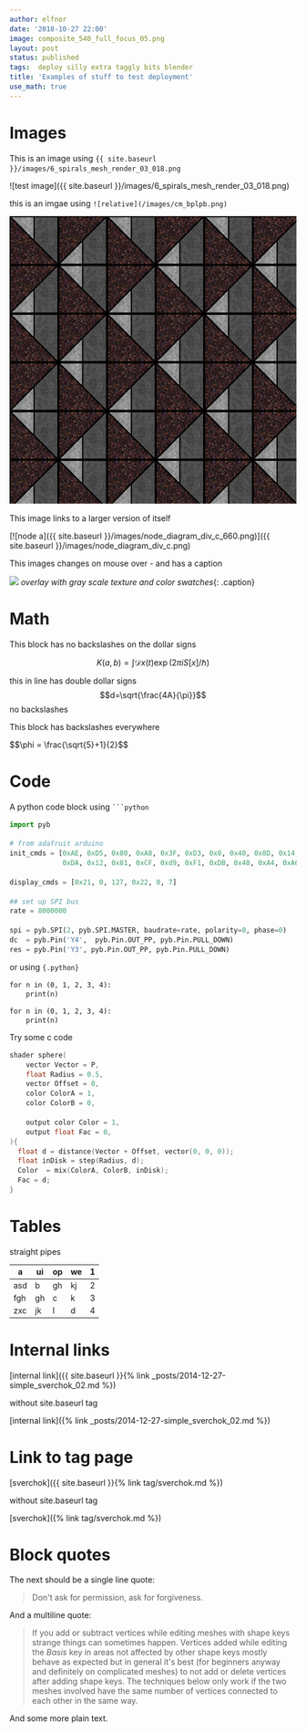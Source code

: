 ```yaml
---
author: elfnor
date: '2018-10-27 22:00'
image: composite_540_full_focus_05.png
layout: post
status: published
tags:  deploy silly extra taggly bits blender
title: 'Examples of stuff to test deployment'
use_math: true
---
```


# Images

This is an image  using 
`{{ site.baseurl }}/images/6_spirals_mesh_render_03_018.png`

![test image]({{ site.baseurl }}/images/6_spirals_mesh_render_03_018.png)

this is an imgae using `![relative](/images/cm_bplpb.png)`

![relative](/images/cm_bplpb.png)


This image links to a larger version of itself

[![node a]({{ site.baseurl }}/images/node_diagram_div_c_660.png)]({{ site.baseurl }}/images/node_diagram_div_c.png)

This images changes on mouse over - and has a caption

<a ><img src="{{ site.baseurl }}/images/overlay_example.png" onmouseover="this.src='{{ site.baseurl }}/images/overlay_example_texture.png'" onmouseout="this.src='{{ site.baseurl }}/images/overlay_example.png'" /></a>
*overlay with gray scale texture and color swatches*{: .caption}


# Math

This block has no backslashes on the dollar signs

$$
K(a,b) = \int \mathcal{D}x(t) \exp(2\pi i S[x]/\hbar)
$$

this in line has double dollar signs $$d=\sqrt{\frac{4A}{\pi}}$$ no backslashes 

This block has backslashes everywhere

\$\$\\phi = \\frac{\\sqrt{5}+1}{2}\$\$

# Code 

A python code block using ` ```python `

```python
import pyb
             
# from adafruit arduino
init_cmds = [0xAE, 0xD5, 0x80, 0xA8, 0x3F, 0xD3, 0x0, 0x40, 0x8D, 0x14, 0x20, 0x00, 0xA1, 0xC8,
             0xDA, 0x12, 0x81, 0xCF, 0xd9, 0xF1, 0xDB, 0x40, 0xA4, 0xA6, 0xAF]
              
display_cmds = [0x21, 0, 127, 0x22, 0, 7]
              
## set up SPI bus              
rate = 8000000

spi = pyb.SPI(2, pyb.SPI.MASTER, baudrate=rate, polarity=0, phase=0)
dc  = pyb.Pin('Y4',  pyb.Pin.OUT_PP, pyb.Pin.PULL_DOWN)
res = pyb.Pin('Y3', pyb.Pin.OUT_PP, pyb.Pin.PULL_DOWN)
```

or using `{.python}`


```{.python}
for n in (0, 1, 2, 3, 4):
    print(n)
```


~~~{.python}
for n in (0, 1, 2, 3, 4):
    print(n)
~~~

Try some c code

```c
shader sphere(
    vector Vector = P,    
    float Radius = 0.5,
    vector Offset = 0,
    color ColorA = 1,
    color ColorB = 0,

    output color Color = 1,
    output float Fac = 0,
){
  float d = distance(Vector + Offset, vector(0, 0, 0));
  float inDisk = step(Radius, d);
  Color  = mix(ColorA, ColorB, inDisk);
  Fac = d;
}
```

# Tables

straight pipes

| a   | ui | op | we | 1 |
|-----|----|----|----|---|
| asd | b  | gh | kj | 2 |
| fgh | gh | c  | k  | 3 |
| zxc | jk | l  | d  | 4 |



# Internal links

[internal link]({{ site.baseurl }}{% link _posts/2014-12-27-simple_sverchok_02.md %})

without site.baseurl tag

[internal link]({% link _posts/2014-12-27-simple_sverchok_02.md %})

# Link to tag page

[sverchok]({{ site.baseurl }}{% link tag/sverchok.md %})

without site.baseurl tag

[sverchok]({% link tag/sverchok.md %})

# Block quotes

The next should be a single line quote:

> Don't ask for permission, ask for forgiveness.

And a multiline quote:

> If you add or subtract vertices while editing meshes with shape keys strange things can sometimes happen. Vertices added while editing the *Basis* key in areas not affected by other shape keys mostly behave as expected but in general it\'s best (for beginners anyway and definitely on complicated meshes) to not add or delete vertices after adding shape keys. The techniques below only work if the two meshes involved have the same number of vertices connected to each other in the same way.

And some more plain text.
